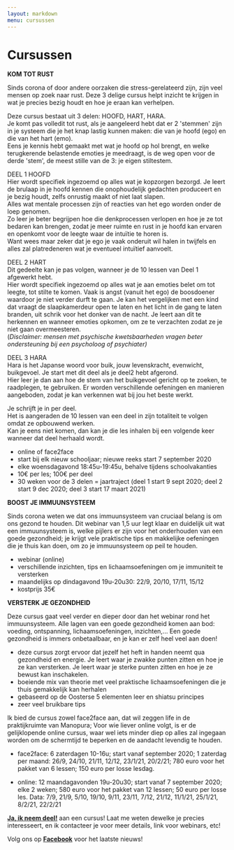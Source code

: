 ```yaml
---
layout: markdown
menu: cursussen
---
```

# Cursussen

**KOM TOT RUST**  

Sinds corona of door andere oorzaken die stress-gerelateerd zijn, zijn veel mensen op zoek naar rust. Deze 3 delige cursus helpt inzicht te krijgen in wat je precies bezig houdt en hoe je eraan kan verhelpen. 

Deze cursus bestaat uit 3 delen: HOOFD, HART, HARA.   
Je komt pas volledit tot rust, als je aangeleerd hebt dat er 2 'stemmen' zijn in je systeem die je het knap lastig kunnen maken: die van je hoofd (ego) en die van het hart (emo).   
Eens je kennis hebt gemaakt met wat je hoofd op hol brengt, en welke terugkerende belastende emoties je meedraagt, is de weg open voor de derde 'stem', de meest stille van de 3: je eigen stiltestem.

DEEL 1 HOOFD   
Hier wordt specifiek ingezoemd op alles wat je kopzorgen bezorgd. Je leert de brulaap in je hoofd kennen die onophoudelijk gedachten produceert en je bezig houdt, zelfs onrustig maakt of niet laat slapen.   
Alles wat mentale processen zijn of reacties van het ego worden onder de loep genomen.   
Zo leer je beter begrijpen hoe die denkprocessen verlopen en hoe je ze tot bedaren kan brengen, zodat je meer ruimte en rust in je hoofd kan ervaren en openkomt voor de leegte waar de intuïtie te horen is.    
Want wees maar zeker dat je ego je vaak onderuit wil halen in twijfels en alles zal platredeneren wat je eventueel intuïtief aanvoelt.   

DEEL 2 HART   
Dit gedeelte kan je pas volgen, wanneer je de 10 lessen van Deel 1 afgewerkt hebt.    
Hier wordt specifiek ingezoemd op alles wat je aan emoties belet om tot leegte, tot stilte te komen. Vaak is angst (vanuit het ego) de boosdoener waardoor je niet verder durft te gaan. Je kan het vergelijken met een kind dat vraagt de slaapkamerdeur open te laten en het licht in de gang te laten branden, uit schrik voor het donker van de nacht. Je leert aan dit te herkennen en wanneer emoties opkomen, om ze te verzachten zodat ze je niet gaan overmeesteren.  
(*Disclaimer: mensen met psychische kwetsbaarheden vragen beter ondersteuning bij een psycholoog of psychiater)*

DEEL 3 HARA   
Hara is het Japanse woord voor buik, jouw levenskracht, evenwicht, buikgevoel.
Je start met dit deel als je deel2 hebt afgerond.   
Hier leer je dan aan hoe de stem van het buikgevoel gericht op te zoeken, te raadplegen, te gebruiken. 
Er worden verschillende oefeningen en manieren aangeboden, zodat je kan verkennen wat bij jou het beste werkt.
   

Je schrijft je in per deel.    
Het is aangeraden de 10 lessen van een deel in zijn totaliteit te volgen omdat ze opbouwend werken.    
Kan je eens niet komen, dan kan je die les inhalen bij een volgende keer wanneer dat deel herhaald wordt.  

- online of face2face
- start bij elk nieuw schooljaar; nieuwe reeks start 7 september 2020
- elke woensdagavond 18:45u-19:45u, behalve tijdens schoolvakanties   
- 10€ per les; 100€ per deel
- 30 weken voor de 3 delen = jaartraject (deel 1 start 9 sept 2020; deel 2 start 9 dec 2020; deel 3 start 17 maart 2021) 


**BOOST JE IMMUUNSYSTEEM**   

Sinds corona weten we dat ons immuunsysteem van cruciaal belang is om ons gezond te houden. Dit webinar van 1,5 uur legt klaar en duidelijk uit wat een immuunsysteem is, welke pijlers er zijn voor het onderhouden van een goede gezondheid; je krijgt vele praktische tips en makkelijke oefeningen die je thuis kan doen, om zo je immuunsysteem op peil te houden.

- webinar (online)   
- verschillende inzichten, tips en lichaamsoefeningen om je immuniteit te versterken 
- maandelijks op dindagavond 19u-20u30: 22/9, 20/10, 17/11, 15/12
- kostprijs 35€


**VERSTERK JE GEZONDHEID**   

Deze cursus gaat veel verder en dieper door dan het webinar rond het immuunsysteem. Alle lagen van een goede gezondheid komen aan bod: voeding, ontspanning, lichaamsoefeningen, inzichten,... Een goede gezondheid is immers onbetaalbaar, en je kan er zelf heel veel aan doen!   

- deze cursus zorgt ervoor dat jezelf het heft in handen neemt qua gezondheid en energie. Je leert waar je zwakke punten zitten en hoe je ze kan versterken. Je leert waar je sterke punten zitten en hoe je ze bewust kan inschakelen.
- boeiende mix van theorie met veel praktische lichaamsoefeningen die je thuis gemakkelijk kan herhalen
- gebaseerd op de Oosterse 5 elementen leer en shiatsu principes  
- zeer veel bruikbare tips 

Ik bied de cursus zowel face2face aan, dat wil zeggen life in de praktijkruimte van Manopura; 
Voor wie liever online volgt, is er de gelijklopende online cursus, waar wel iets minder diep op alles zal ingegaan worden om de schermtijd te beperken en de aandacht levendig te houden.

- face2face: 6 zaterdagen 10-16u; start vanaf september 2020; 1 zaterdag per maand: 26/9, 24/10, 21/11, 12/12, 23/1/21, 20/2/21; 780 euro voor het pakket van 6 lessen; 150 euro per losse lesdag.  

- online: 12 maandagavonden 19u-20u30; start vanaf 7 september 2020; elke 2 weken; 580 euro voor het pakket van 12 lessen; 50 euro per losse les. Data: 7/9, 21/9, 5/10, 19/10, 9/11, 23/11, 7/12, 21/12, 11/1/21, 25/1/21, 8/2/21, 22/2/21   




[**Ja, ik neem deel!**](mailto:marian@manopura.be) aan een cursus! Laat me weten dewelke je precies interesseert, en ik contacteer je voor meer details, link voor webinars, etc! 

Volg ons op [**Facebook**](https://www.facebook.com/manopura/) voor het laatste nieuws!
